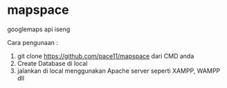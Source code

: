 # mapspace
googlemaps api iseng

Cara pengunaan :

1. git clone https://github.com/pace11/mapspace dari CMD anda
2. Create Database di local
3. jalankan di local menggunakan Apache server seperti XAMPP, WAMPP dll
